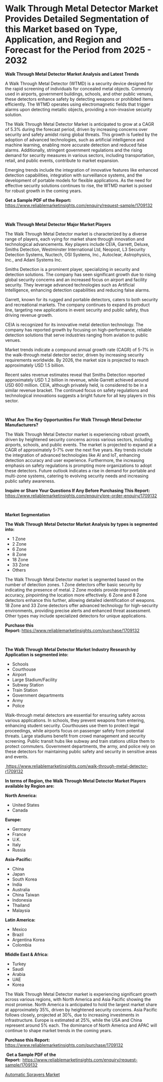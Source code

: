 <p><h1>Walk Through Metal Detector Market Provides Detailed Segmentation of this Market based on Type, Application, and Region and Forecast for the Period from 2025 - 2032</h1></p><p><strong>Walk Through Metal Detector Market Analysis and Latest Trends</strong></p>
<p><p>A Walk Through Metal Detector (WTMD) is a security device designed for the rapid screening of individuals for concealed metal objects. Commonly used in airports, government buildings, schools, and other public venues, these detectors enhance safety by detecting weapons or prohibited items efficiently. The WTMD operates using electromagnetic fields that trigger alarms upon detecting metallic objects, providing a non-invasive security solution.</p><p>The Walk Through Metal Detector Market is anticipated to grow at a CAGR of 5.3% during the forecast period, driven by increasing concerns over security and safety amidst rising global threats. This growth is fueled by the adoption of advanced technologies, such as artificial intelligence and machine learning, enabling more accurate detection and reduced false alarms. Additionally, stringent government regulations and the rising demand for security measures in various sectors, including transportation, retail, and public events, contribute to market expansion.</p><p>Emerging trends include the integration of innovative features like enhanced detection capabilities, integration with surveillance systems, and the development of portable models for flexible applications. As the need for effective security solutions continues to rise, the WTMD market is poised for robust growth in the coming years.</p></p>
<p><strong>Get a Sample PDF of the Report:&nbsp;</strong> <a href="https://www.reliablemarketinsights.com/enquiry/request-sample/1709132?utm_campaign=2010&utm_medium=2&utm_source=Github&utm_content=ia&utm_term=10012025&utm_id=walk-through-metal-detector">https://www.reliablemarketinsights.com/enquiry/request-sample/1709132</a></p>
<p>&nbsp;</p>
<p><strong>Walk Through Metal Detector Major Market Players</strong></p>
<p><p>The Walk Through Metal Detector market is characterized by a diverse range of players, each vying for market share through innovation and technological advancements. Key players include CEIA, Garrett, Deluxe, Smiths Detection, Westminster International Ltd, Neopost, L3 Security Detection Systems, Nuctech, OSI Systems, Inc., Autoclear, Astrophysics, Inc., and Adani Systems Inc.</p><p>Smiths Detection is a prominent player, specializing in security and detection solutions. The company has seen significant growth due to rising global security concerns and an increased focus on airport and facility security. They leverage advanced technologies such as Artificial Intelligence, enhancing detection capabilities and reducing false alarms.</p><p>Garrett, known for its rugged and portable detectors, caters to both security and recreational markets. The company continues to expand its product line, targeting new applications in event security and public safety, thus driving revenue growth.</p><p>CEIA is recognized for its innovative metal detection technology. The company has reported growth by focusing on high-performance, reliable detection solutions that serve industries ranging from aviation to public venues.</p><p>Market trends indicate a compound annual growth rate (CAGR) of 5-7% in the walk-through metal detector sector, driven by increasing security requirements worldwide. By 2026, the market size is projected to reach approximately USD 1.5 billion.</p><p>Recent sales revenue estimates reveal that Smiths Detection reported approximately USD 1.2 billion in revenue, while Garrett achieved around USD 600 million. CEIA, although privately held, is considered to be in a similar revenue bracket. The continued focus on safety regulations and technological innovations suggests a bright future for all key players in this sector.</p></p>
<p>&nbsp;</p>
<p><strong>What Are The Key Opportunities For Walk Through Metal Detector Manufacturers?</strong></p>
<p><p>The Walk Through Metal Detector market is experiencing robust growth, driven by heightened security concerns across various sectors, including airports, schools, and public events. The market is projected to expand at a CAGR of approximately 5-7% over the next five years. Key trends include the integration of advanced technologies like AI and IoT, enhancing detection accuracy and user experience. Furthermore, the increasing emphasis on safety regulations is prompting more organizations to adopt these detectors. Future outlook indicates a rise in demand for portable and multi-zone systems, catering to evolving security needs and increasing public safety awareness.</p></p>
<p><strong>Inquire or Share Your Questions If Any Before Purchasing This Report:</strong> <a href="https://www.reliablemarketinsights.com/enquiry/pre-order-enquiry/1709132?utm_campaign=2010&utm_medium=2&utm_source=Github&utm_content=ia&utm_term=10012025&utm_id=walk-through-metal-detector">https://www.reliablemarketinsights.com/enquiry/pre-order-enquiry/1709132</a></p>
<p>&nbsp;</p>
<p><strong>Market Segmentation</strong></p>
<p><strong>The Walk Through Metal Detector Market Analysis by types is segmented into:</strong></p>
<p><ul><li>1 Zone</li><li>2 Zone</li><li>6 Zone</li><li>8 Zone</li><li>18 Zone</li><li>33 Zone</li><li>Others</li></ul></p>
<p><p>The Walk Through Metal Detector market is segmented based on the number of detection zones. 1 Zone detectors offer basic security by indicating the presence of metal. 2 Zone models provide improved accuracy, pinpointing the location more effectively. 6 Zone and 8 Zone detectors enhance this further, allowing detailed identification of weapons. 18 Zone and 33 Zone detectors offer advanced technology for high-security environments, providing precise alerts and enhanced threat assessment. Other types may include specialized detectors for unique applications.</p></p>
<p><strong>Purchase this Report:&nbsp;</strong><a href="https://www.reliablemarketinsights.com/purchase/1709132?utm_campaign=2010&utm_medium=2&utm_source=Github&utm_content=ia&utm_term=10012025&utm_id=walk-through-metal-detector">https://www.reliablemarketinsights.com/purchase/1709132</a></p>
<p>&nbsp;</p>
<p><strong>The Walk Through Metal Detector Market Industry Research by Application is segmented into:</strong></p>
<p><ul><li>Schools</li><li>Courthouse</li><li>Airport</li><li>Large Stadium/Facility</li><li>Subway Station</li><li>Train Station</li><li>Government departments</li><li>Army</li><li>Police</li></ul></p>
<p><p>Walk-through metal detectors are essential for ensuring safety across various applications. In schools, they prevent weapons from entering, enhancing student security. Courthouses use them to protect legal proceedings, while airports focus on passenger safety from potential threats. Large stadiums benefit from crowd management and security screening. Public transit hubs like subway and train stations utilize them to protect commuters. Government departments, the army, and police rely on these detectors for maintaining public safety and security in sensitive areas and events.</p></p>
<p><a href="https://www.reliablemarketinsights.com/walk-through-metal-detector-r1709132?utm_campaign=2010&utm_medium=2&utm_source=Github&utm_content=ia&utm_term=10012025&utm_id=walk-through-metal-detector">&nbsp;https://www.reliablemarketinsights.com/walk-through-metal-detector-r1709132</a></p>
<p><strong>In terms of Region, the Walk Through Metal Detector Market Players available by Region are:</strong></p>
<p>
    <p> <strong> North America: </strong>
        <ul>
            <li>United States</li>
            <li>Canada</li>
        </ul>
        </p> 
    <p> <strong> Europe: </strong>
        <ul>
            <li>Germany</li>
            <li>France</li>
            <li>U.K.</li>
            <li>Italy</li>
            <li>Russia</li>
        </ul>
        </p> 
    <p> <strong> Asia-Pacific: </strong>
        <ul>
            <li>China</li>
            <li>Japan</li>
            <li>South Korea</li>
            <li>India</li>
            <li>Australia</li>
            <li>China Taiwan</li>
            <li>Indonesia</li>
            <li>Thailand</li>
            <li>Malaysia</li>
        </ul>
        </p> 
    <p> <strong> Latin America: </strong>
        <ul>
            <li>Mexico</li>
            <li>Brazil</li>
            <li>Argentina Korea</li>
            <li>Colombia</li>
        </ul>
        </p> 
    <p> <strong> Middle East & Africa: </strong>
        <ul>
            <li>Turkey</li>
            <li>Saudi</li>
            <li>Arabia</li>
            <li>UAE</li>
            <li>Korea</li>
        </ul>
    </p>
    </p>
<p><p>The Walk Through Metal Detector market is experiencing significant growth across various regions, with North America and Asia Pacific showing the most promise. North America is anticipated to hold the largest market share at approximately 35%, driven by heightened security concerns. Asia Pacific follows closely, projected at 30%, due to increasing investments in infrastructure. Europe is estimated at 25%, while the USA and China represent around 5% each. The dominance of North America and APAC will continue to shape market trends in the coming years.</p></p>
<p><strong>Purchase this Report: </strong><a href="https://www.reliablemarketinsights.com/purchase/1709132?utm_campaign=2010&utm_medium=2&utm_source=Github&utm_content=ia&utm_term=10012025&utm_id=walk-through-metal-detector">https://www.reliablemarketinsights.com/purchase/1709132</a></p>
<p>&nbsp;<strong>Get a Sample PDF of the Report:&nbsp;&nbsp;</strong><a href="https://www.reliablemarketinsights.com/enquiry/request-sample/1709132?utm_campaign=2010&utm_medium=2&utm_source=Github&utm_content=ia&utm_term=10012025&utm_id=walk-through-metal-detector">https://www.reliablemarketinsights.com/enquiry/request-sample/1709132</a></p>
<p><strong></strong></p>
<p><p><a href="https://github.com/mahnoor2003/Market-Research-Report-List-6/blob/main/automatic-sprayers-market.md?utm_campaign=2010&utm_medium=2&utm_source=Github&utm_content=ia&utm_term=10012025&utm_id=walk-through-metal-detector">Automatic Sprayers Market</a></p></p>